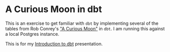 # A Curious Moon in dbt

This is an exercise to get familiar with `dbt` by implementing several of the tables from Rob Conrey's ["A Curious Moon"](https://bigmachine.io/products/a-curious-moon/) in `dbt`. I am running this against a local Postgres instance.

This is for my [Introduction to dbt](https://docs.google.com/presentation/d/1sxJCzLl7_Rz6gs3C9V7MiVGi7IVFXPsf0_UL-8qlREI/edit?usp=sharing) presentation.
